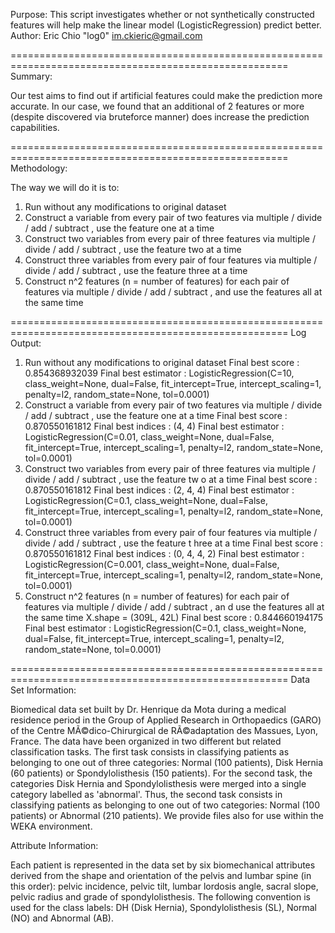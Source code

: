 ﻿Purpose: This script investigates whether or not synthetically constructed features will help make
the linear model (LogisticRegression) predict better.
Author: Eric Chio "log0" <im.ckieric@gmail.com>

======================================================================================================
Summary:

Our test aims to find out if artificial features could make the prediction more accurate. In our case,
we found that an additional of 2 features or more (despite discovered via bruteforce manner) does
increase the prediction capabilities.

======================================================================================================
Methodology:

The way we will do it is to:
1) Run without any modifications to original dataset
2) Construct a variable from every pair of two features via multiple / divide / add / subtract ,
use the feature one at a time
3) Construct two variables from every pair of three features via multiple / divide / add / subtract ,
use the feature two at a time
4) Construct three variables from every pair of four features via multiple / divide / add / subtract ,
use the feature three at a time
5) Construct n^2 features (n = number of features) for each pair of features via multiple / divide /
add / subtract , and use the features all at the same time

======================================================================================================
Log Output:

1) Run without any modifications to original dataset
Final best score : 0.854368932039
Final best estimator : LogisticRegression(C=10, class_weight=None, dual=False, fit_intercept=True,
          intercept_scaling=1, penalty=l2, random_state=None, tol=0.0001)
2) Construct a variable from every pair of two features via multiple / divide / add / subtract , use the feature one at
a time
Final best score : 0.870550161812
Final best indices : (4, 4)
Final best estimator : LogisticRegression(C=0.01, class_weight=None, dual=False, fit_intercept=True,
          intercept_scaling=1, penalty=l2, random_state=None, tol=0.0001)
3) Construct two variables from every pair of three features via multiple / divide / add / subtract , use the feature tw
o at a time
Final best score : 0.870550161812
Final best indices : (2, 4, 4)
Final best estimator : LogisticRegression(C=0.1, class_weight=None, dual=False, fit_intercept=True,
          intercept_scaling=1, penalty=l2, random_state=None, tol=0.0001)
4) Construct three variables from every pair of four features via multiple / divide / add / subtract , use the feature t
hree at a time
Final best score : 0.870550161812
Final best indices : (0, 4, 4, 2)
Final best estimator : LogisticRegression(C=0.001, class_weight=None, dual=False, fit_intercept=True,
          intercept_scaling=1, penalty=l2, random_state=None, tol=0.0001)
5) Construct n^2 features (n = number of features) for each pair of features via multiple / divide / add / subtract , an
d use the features all at the same time
X.shape = (309L, 42L)
Final best score : 0.844660194175
Final best estimator : LogisticRegression(C=0.1, class_weight=None, dual=False, fit_intercept=True,
          intercept_scaling=1, penalty=l2, random_state=None, tol=0.0001)

======================================================================================================
Data Set Information:

Biomedical data set built by Dr. Henrique da Mota during a medical residence period in the Group
of Applied Research in Orthopaedics (GARO) of the Centre MÃ©dico-Chirurgical de RÃ©adaptation des
Massues, Lyon, France. The data have been organized in two different but related classification
tasks. The first task consists in classifying patients as belonging to one out of three
categories: Normal (100 patients), Disk Hernia (60 patients) or Spondylolisthesis (150
patients). For the second task, the categories Disk Hernia and Spondylolisthesis were merged 
into a single category labelled as 'abnormal'. Thus, the second task consists in classifying
patients as belonging to one out of two categories: Normal (100 patients) or Abnormal (210 
patients). We provide files also for use within the WEKA environment.

Attribute Information:

Each patient is represented in the data set by six biomechanical attributes derived from the 
shape and orientation of the pelvis and lumbar spine (in this order): pelvic incidence, pelvic
tilt, lumbar lordosis angle, sacral slope, pelvic radius and grade of spondylolisthesis. The
following convention is used for the class labels: DH (Disk Hernia), Spondylolisthesis (SL),
Normal (NO) and Abnormal (AB).